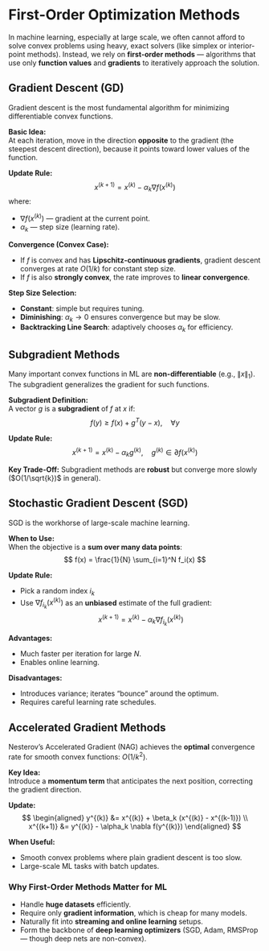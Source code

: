 # First-Order Optimization Methods

In machine learning, especially at large scale, we often cannot afford to solve convex problems using heavy, exact solvers (like simplex or interior-point methods). Instead, we rely on **first-order methods** — algorithms that use only **function values** and **gradients** to iteratively approach the solution.



## Gradient Descent (GD)

Gradient descent is the most fundamental algorithm for minimizing differentiable convex functions.

**Basic Idea:**  
At each iteration, move in the direction **opposite** to the gradient (the steepest descent direction), because it points toward lower values of the function.

**Update Rule:**
$$
x^{(k+1)} = x^{(k)} - \alpha_k \nabla f(x^{(k)})
$$
where:
- $\nabla f(x^{(k)})$ — gradient at the current point.
- $\alpha_k$ — step size (learning rate).

**Convergence (Convex Case):**
- If $f$ is convex and has **Lipschitz-continuous gradients**, gradient descent converges at rate $O(1/k)$ for constant step size.
- If $f$ is also **strongly convex**, the rate improves to **linear convergence**.

**Step Size Selection:**
- **Constant**: simple but requires tuning.
- **Diminishing**: $\alpha_k \to 0$ ensures convergence but may be slow.
- **Backtracking Line Search**: adaptively chooses $\alpha_k$ for efficiency.


## Subgradient Methods

Many important convex functions in ML are **non-differentiable** (e.g., $\|x\|_1$).  
The subgradient generalizes the gradient for such functions.

**Subgradient Definition:**  
A vector $g$ is a **subgradient** of $f$ at $x$ if:
$$
f(y) \ge f(x) + g^T (y - x), \quad \forall y
$$

**Update Rule:**
$$
x^{(k+1)} = x^{(k)} - \alpha_k g^{(k)}, \quad g^{(k)} \in \partial f(x^{(k)})
$$

**Key Trade-Off:** Subgradient methods are **robust** but converge more slowly ($O(1/\sqrt{k})$ in general).



## Stochastic Gradient Descent (SGD)

SGD is the workhorse of large-scale machine learning.

**When to Use:**  
When the objective is a **sum over many data points**:
$$
f(x) = \frac{1}{N} \sum_{i=1}^N f_i(x)
$$

**Update Rule:**
- Pick a random index $i_k$
- Use $\nabla f_{i_k}(x^{(k)})$ as an **unbiased** estimate of the full gradient:
$$
x^{(k+1)} = x^{(k)} - \alpha_k \nabla f_{i_k}(x^{(k)})
$$

**Advantages:**
- Much faster per iteration for large $N$.
- Enables online learning.

**Disadvantages:**
- Introduces variance; iterates “bounce” around the optimum.
- Requires careful learning rate schedules.


## Accelerated Gradient Methods

Nesterov’s Accelerated Gradient (NAG) achieves the **optimal** convergence rate for smooth convex functions: $O(1/k^2)$.

**Key Idea:**  
Introduce a **momentum term** that anticipates the next position, correcting the gradient direction.

**Update:**
$$
\begin{aligned}
y^{(k)} &= x^{(k)} + \beta_k (x^{(k)} - x^{(k-1)}) \\
x^{(k+1)} &= y^{(k)} - \alpha_k \nabla f(y^{(k)})
\end{aligned}
$$

**When Useful:**  
- Smooth convex problems where plain gradient descent is too slow.
- Large-scale ML tasks with batch updates.



### Why First-Order Methods Matter for ML
- Handle **huge datasets** efficiently.
- Require only **gradient information**, which is cheap for many models.
- Naturally fit into **streaming and online learning** setups.
- Form the backbone of **deep learning optimizers** (SGD, Adam, RMSProp — though deep nets are non-convex).

